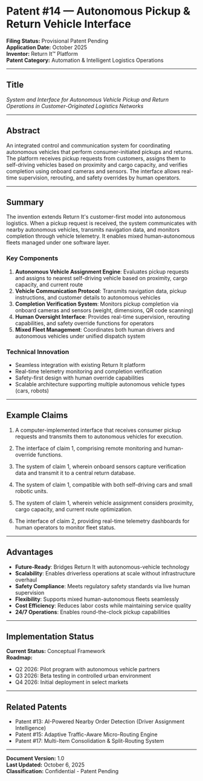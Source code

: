# Patent #14 — Autonomous Pickup & Return Vehicle Interface

**Filing Status:** Provisional Patent Pending  
**Application Date:** October 2025  
**Inventor:** Return It™ Platform  
**Patent Category:** Automation & Intelligent Logistics Operations

---

## Title

*System and Interface for Autonomous Vehicle Pickup and Return Operations in Customer-Originated Logistics Networks*

---

## Abstract

An integrated control and communication system for coordinating autonomous vehicles that perform consumer-initiated pickups and returns. The platform receives pickup requests from customers, assigns them to self-driving vehicles based on proximity and cargo capacity, and verifies completion using onboard cameras and sensors. The interface allows real-time supervision, rerouting, and safety overrides by human operators.

---

## Summary

The invention extends Return It's customer-first model into autonomous logistics. When a pickup request is received, the system communicates with nearby autonomous vehicles, transmits navigation data, and monitors completion through vehicle telemetry. It enables mixed human-autonomous fleets managed under one software layer.

### Key Components

1. **Autonomous Vehicle Assignment Engine**: Evaluates pickup requests and assigns to nearest self-driving vehicle based on proximity, cargo capacity, and current route
2. **Vehicle Communication Protocol**: Transmits navigation data, pickup instructions, and customer details to autonomous vehicles
3. **Completion Verification System**: Monitors pickup completion via onboard cameras and sensors (weight, dimensions, QR code scanning)
4. **Human Oversight Interface**: Provides real-time supervision, rerouting capabilities, and safety override functions for operators
5. **Mixed Fleet Management**: Coordinates both human drivers and autonomous vehicles under unified dispatch system

### Technical Innovation

- Seamless integration with existing Return It platform
- Real-time telemetry monitoring and completion verification
- Safety-first design with human override capabilities
- Scalable architecture supporting multiple autonomous vehicle types (cars, robots)

---

## Example Claims

1. A computer-implemented interface that receives consumer pickup requests and transmits them to autonomous vehicles for execution.

2. The interface of claim 1, comprising remote monitoring and human-override functions.

3. The system of claim 1, wherein onboard sensors capture verification data and transmit it to a central return database.

4. The system of claim 1, compatible with both self-driving cars and small robotic units.

5. The system of claim 1, wherein vehicle assignment considers proximity, cargo capacity, and current route optimization.

6. The interface of claim 2, providing real-time telemetry dashboards for human operators to monitor fleet status.

---

## Advantages

* **Future-Ready**: Bridges Return It with autonomous-vehicle technology
* **Scalability**: Enables driverless operations at scale without infrastructure overhaul
* **Safety Compliance**: Meets regulatory safety standards via live human supervision
* **Flexibility**: Supports mixed human-autonomous fleets seamlessly
* **Cost Efficiency**: Reduces labor costs while maintaining service quality
* **24/7 Operations**: Enables round-the-clock pickup capabilities

---

## Implementation Status

**Current Status:** Conceptual Framework  
**Roadmap:**
- Q2 2026: Pilot program with autonomous vehicle partners
- Q3 2026: Beta testing in controlled urban environment
- Q4 2026: Initial deployment in select markets

---

## Related Patents

- Patent #13: AI-Powered Nearby Order Detection (Driver Assignment Intelligence)
- Patent #15: Adaptive Traffic-Aware Micro-Routing Engine
- Patent #17: Multi-Item Consolidation & Split-Routing System

---

**Document Version:** 1.0  
**Last Updated:** October 6, 2025  
**Classification:** Confidential - Patent Pending
